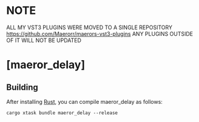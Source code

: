 # NOTE
ALL MY VST3 PLUGINS WERE MOVED TO A SINGLE REPOSITORY https://github.com/Maerorr/maerors-vst3-plugins 
ANY PLUGINS OUTSIDE OF IT WILL NOT BE UPDATED

# [maeror_delay]

## Building

After installing [Rust](https://rustup.rs/), you can compile maeror_delay as follows:

```shell
cargo xtask bundle maeror_delay --release
```
